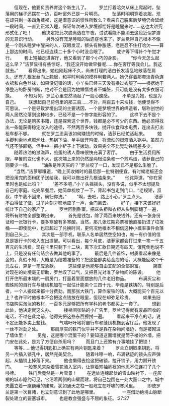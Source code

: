 　　但现在，他要负责养育这个新生儿了。
　　罗兰打着哈欠从床上爬起时，坠落用的梯子还摆在一边，百叶窗外已是一片明亮。
　　坠落时明明穿着衣服，现在却只剩一条四角裤衩，这是潜意识的惯性所致么？看来自己脱离后梦境仍会延续一段时间，一直到正常入睡，保证每次进入梦境都恰好是睡醒来时……这也太讲究形式化了吧！
　　他决定把此次脱离选在午夜，试试看能不能消去这段近似梦游的无意识行动。
　　另外没有充足睡眠的后遗症也来了，罗兰觉得自己根本不像是一个刚从睡梦中醒来的人，双眼发涩，额头有肿胀感，老是忍不住打哈欠——算上那边的时间，他已经连续二十多个小时没合眼了。
　　或许等下得补个午觉才行。
　　套上短袖走进客厅，他又看到了那个小巧的身影。
　　“你今天怎么起这么早？”洁萝显得有些惊讶，“我还没开始做早餐呢……你在客厅等我会儿，我这就去。”
　　看得出来，她也刚起床不久，尚未打理的洁白长发凌乱地散落在肩头，还有几根发丝向上翘起，和平时利索的模样判若两人。她仍穿着那套淡青色连衣裙和白色丝袜，如果没记错的话，小丫头已经三天没有换过衣服了——根据她干净整洁的卧房判断，绝对不会是因为她懒惰或者不嫌脏，只可能是没有太多衣服可换。
　　不知为何，罗兰心里忽然涌起了一股心酸感。
　　不单是为她，也是为自己。
　　联想起自己荷包里的那三百……不对，两百五十来块钱，他便觉得不可思议。一个是导致梦境出现的主要诱因，一个是梦境世界的缔造者，堪称创世的两人居然沦落到这种地步，已经不是一个惨字能形容的了。
　　这样下去不是个办法，无论是购买书籍，还是探索这个世界，钱都是必不可少的东西。他必须得找出一条能获得稳定收入的途径，不然两百多块钱，抛开伙食和水电费，连出去打出租车都不够。
　　就在罗兰思索该如何赚钱的时候，洁萝已经忙活起来。
　　她手脚利索地点燃炉灶，热锅下油，单手破开鸡蛋，将流动的蛋液洒入锅中。虽然力气还不够颠锅，但手中一把小铲子上下拨动，效果完全不比晃动铁锅差多少。
　　随着热油的滋滋声，煎蛋的诱人香味很快充满了客厅。
　　由于生活费用所限，早餐的变化也不大，这次端上来的仍然是两根油条和一个煎鸡蛋，洁萝自己的则要少一根。
　　“油条是昨天买的？”罗兰咬了一口，发现已不是那么生脆了。
　　“当然，”洁萝嘟囔道，“晚上买收摊时的最后那一批特别便宜，有时候老板还会把没用完的面粉团子送给我，我可以做出好几根油条来。”
　　他诧异道，“你在家里时也是如此吗？”
　　“差不多吧，”小丫头摇摇头，没有多说，似乎不太想提及自己的家庭。吃完早餐后，她简单梳妆了一下，背起书包走到门口，“老规矩，叔叔，中午我不回来，碗归你洗。”
　　“啊，去吧，路上小心。”罗兰点头。
　　洁萝不由得怔了怔，过了片刻才嗯地应了一声，合门离去。
　　好了，接下来该好好统计下自己的家产了。
　　罗兰回到卧室，把床头柜和衣柜从头到脚翻了一遍，将所有财物全部整理出来。
　　首先是钱包，除了两百来块钱外，还有一张身份证和一张银行卡，要多寒酸有多寒酸。当然，那几张过期彩票被他直接扔进了垃圾桶——即使能中，也已超过了兑换时间，更何况他根本不相信这种小概率事件会落到自己头上。
　　其次是一部手机，联系人名单居然空空如也，唯一有价值的信息是银行卡的收入支出提醒。可以看出，每个月底，洁萝家都会打过来一笔一千五百元的生活费。现在卡里只剩下十二块，离下次汇款日期还有四天，饿死倒也说不上，只是没有任何结余去做其他的事了。
　　最后是几件首饰，材质看起来像是金的，真假不知，大概是为结婚准备的？把这些都卖给金店的话，大概能回收个千元左右，算是一笔应急款。
　　这些便是他能够自由支配的全部财富。
　　简直对现在的处境毫无帮助，罗兰叹了口气，又把目光对准了杂物间的陈设。
　　他打开住所最末端的一扇房门，打量着里面摆放的几件老旧物品。
　　布满灰尘和蜘蛛网的自行车与缝纫机加在一起估计能卖个三四十元，毕竟是铁铸的，特别是后者，一个人搬起来都十分费劲。而那张大铁门，算作废铁的话，大概能买个百元以上？也许平时他根本不会把这点钱放在眼里，但现在却弥足珍贵。
　　如果去旧书店购买淘汰的教材，一百多元足够把所有学科的老书都买上一套了。
　　想到此处，他决定就这么办。
　　楼梯间张贴的小广告里，罗兰记得就有废品回收的电话，不过在此之前，他得先把这些东西擦拭一遍。
　　看起来干净点的话，说不定还能多卖上些钱。
　　气喘吁吁地将自行车和缝纫机拖到客厅后，他发现了一丝不对劲之处。
　　那扇厚实的铁门似乎并不是靠在杂物间墙边，而是被砌进了墙体里！
　　见鬼，这是哪个混蛋干的？要知道这面墙就是筒子楼的外墙，把门安在此处，是为了方便自杀用吗？
　　而且门上还煞有介事地挂了把锁！
　　等等……他记得钥匙扣上确实有两片钥匙来着？
　　罗兰立刻取来钥匙，将另一片插入锁孔中，居然完美契合。
　　随着咔嚓一响，布满锈迹的锁头应声弹起，从插销上掉落下来。
　　他也懒得去捡这把破锁，拉开销子，用力掰开铁门。
　　一股寒风夹杂着雪花涌入室内，让穿着短袖裤衩的他忍不住连打了几个哆嗦。
　　铁门后竟然是一片雪景！
　　在远处连绵起伏的雪山映衬下，一座灰褐的城市隐约可见，它沿着两侧的山壁而建，将自己包围在一处大豁口之中。城中央矗立着一座巍峨的建筑，犹如通天之柱一般屹立在呼啸的寒风里。
　　即使罗兰是第一次目睹，也立刻意识到了此地是哪里。
　　。
　　一座借助绝境山脉断裂处建立的要塞城市。
　　也是教会强盛与不屈的象征。:27:27